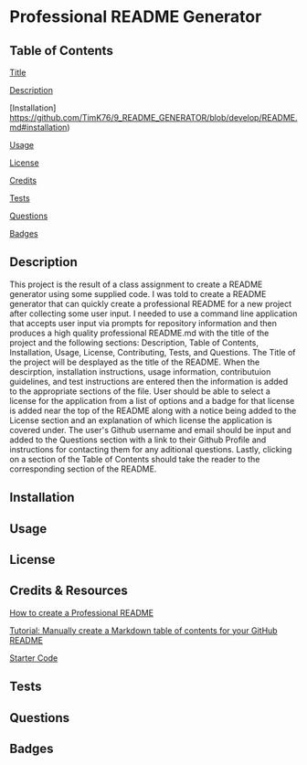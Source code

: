 # Professional README Generator

## Table of Contents
[Title](https://github.com/TimK76/9_README_GENERATOR/blob/develop/README.md#professional-readme-generator)

[Description](https://github.com/TimK76/9_README_GENERATOR/blob/develop/README.md#description)

[Installation] https://github.com/TimK76/9_README_GENERATOR/blob/develop/README.md#installation)

[Usage](https://github.com/TimK76/9_README_GENERATOR/blob/develop/README.md#usage)

[License](https://github.com/TimK76/9_README_GENERATOR/blob/develop/README.md#license)

[Credits](https://github.com/TimK76/9_README_GENERATOR/blob/develop/README.md#credits)

[Tests](https://github.com/TimK76/9_README_GENERATOR/blob/develop/README.md#tests)

[Questions](https://github.com/TimK76/9_README_GENERATOR/blob/develop/README.md#questions)

[Badges](https://github.com/TimK76/9_README_GENERATOR/blob/develop/README.md#badges)

## Description

This project is the result of a class assignment to create a README generator using some supplied code. I was told to create a README generator that can quickly create a professional README for a new project after collecting some user input. I needed to use a command line application that accepts user input via prompts for repository information and then produces a high quality professional README.md with the title of the project and the following sections: Description, Table of Contents, Installation, Usage, License, Contributing, Tests, and Questions. The Title of the project will be desplayed as the title of the README. When the descirption, installation instructions, usage information, contributuion guidelines, and test instructions are entered then the information is added to the appropriate sections of the file. User should be able to select a license for the application from a list of options and a badge for that license is added near the top of the README along with a notice being added to the License section and an explanation of which license the application is covered under. The user's Github username and email should be input and added to the Questions section with a link to their Github Profile and instructions for contacting them for any aditional questions. Lastly, clicking on a section of the Table of Contents should take the reader to the corresponding section of the README.


## Installation

## Usage

## License

## Credits & Resources
[How to create a Professional README](https://coding-boot-camp.github.io/full-stack/github/professional-readme-guide)

[Tutorial: Manually create a Markdown table of contents for your GitHub README](https://www.setcorrect.com/portfolio/work11/)

[Starter Code](https://github.com/coding-boot-camp/potential-enigma)

## Tests

## Questions

## Badges

